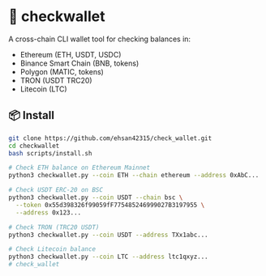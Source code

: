 # 💼 checkwallet

A cross-chain CLI wallet tool for checking balances in:
- Ethereum (ETH, USDT, USDC)
- Binance Smart Chain (BNB, tokens)
- Polygon (MATIC, tokens)
- TRON (USDT TRC20)
- Litecoin (LTC)

## 📦 Install

```bash
git clone https://github.com/ehsan42315/check_wallet.git
cd checkwallet
bash scripts/install.sh

# Check ETH balance on Ethereum Mainnet
python3 checkwallet.py --coin ETH --chain ethereum --address 0xAbC...

# Check USDT ERC-20 on BSC
python3 checkwallet.py --coin USDT --chain bsc \
  --token 0x55d398326f99059fF775485246999027B3197955 \
  --address 0x123...

# Check TRON (TRC20 USDT)
python3 checkwallet.py --coin USDT --address TXx1abc...

# Check Litecoin balance
python3 checkwallet.py --coin LTC --address ltc1qxyz...
# check_wallet
